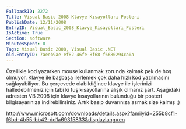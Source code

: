 ```yaml
---
FallbackID: 2272
Title: Visual Basic 2008 Klavye Kısayolları Posteri
PublishDate: 12/11/2008
EntryID: Visual_Basic_2008_Klavye_Kisayollari_Posteri
IsActive: True
Section: software
MinutesSpent: 0
Tags: Visual Basic 2008, Visual Basic .NET
old.EntryID: 7aeeb9ae-ef82-46fe-8f68-f6680294ca0a
---
```

Özellikle kod yazarken mouse kullanmak zorunda kalmak pek de hoş
olmuyor. Klavye ile başbaşa ilerlemek çok daha hızlı kod yazılmasını
sağlayabiliyor. Bu çerçevede olabildiğince klavye ile işlerinizi
halledebilmeniz için tabi ki tuş kısayollarına alışık olmanız şart.
Aşağıdaki adresten VB 2008 için klavye kısayollarının bulunduğu bir
posteri bilgisayarınıza indirebilirsiniz. Artık basıp duvarınıza asmak
size kalmış ;)

<http://www.microsoft.com/downloads/details.aspx?familyid=255b8cf1-f6bd-4b55-bb42-dd1a69315833&displaylang=en>


